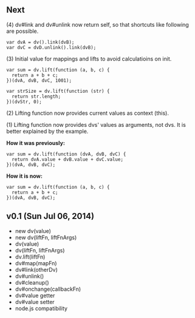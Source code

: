 ## Next

(4) dv#link and dv#unlink now return self, so that shortcuts like following are possible.

```
var dvA = dv().link(dvB);
var dvC = dvD.unlink().link(dvB);
```

(3) Initial value for mappings and lifts to avoid calculatioins on init.

```
var sum = dv.lift(function (a, b, c) {
  return a + b + c;
})(dvA, dvB, dvC, 1001);

var strSize = dv.lift(function (str) {
  return str.length;
})(dvStr, 0);
```

(2) Lifting function now provides current values as context (this).

(1) Lifting function now provides dvs' values as arguments, not dvs.
It is better explained by the example.

**How it was previously:**

```
var sum = dv.lift(function (dvA, dvB, dvC) {
  return dvA.value + dvB.value + dvC.value;
})(dvA, dvB, dvC);
```

**How it is now:**

```
var sum = dv.lift(function (a, b, c) {
  return a + b + c;
})(dvA, dvB, dvC);
```


## v0.1 (Sun Jul 06, 2014)

  - new dv(value)
  - new dv(liftFn, liftFnArgs)
  - dv(value)
  - dv(liftFn, liftFnArgs)
  - dv.lift(liftFn)
  - dv#map(mapFn)
  - dv#link(otherDv)
  - dv#unlink()
  - dv#cleanup()
  - dv#onchange(callbackFn)
  - dv#value getter
  - dv#value setter
  - node.js compatibility
